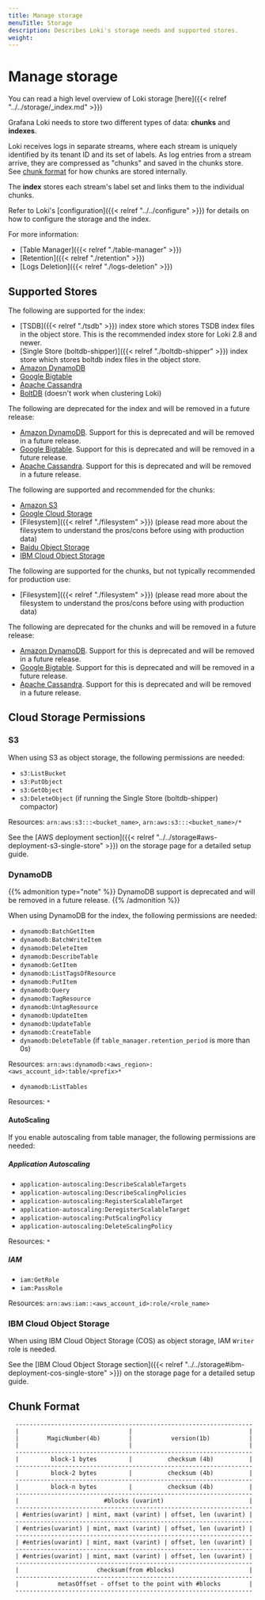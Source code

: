 ```yaml
---
title: Manage storage
menuTitle: Storage
description: Describes Loki's storage needs and supported stores.
weight: 
---
```

# Manage storage

You can read a high level overview of Loki storage [here]({{< relref "../../storage/_index.md" >}})

Grafana Loki needs to store two different types of data: **chunks** and **indexes**.

Loki receives logs in separate streams, where each stream is uniquely identified
by its tenant ID and its set of labels. As log entries from a stream arrive,
they are compressed as "chunks" and saved in the chunks store. See [chunk
format](#chunk-format) for how chunks are stored internally.

The **index** stores each stream's label set and links them to the individual
chunks.

Refer to Loki's [configuration]({{< relref "../../configure" >}}) for details on
how to configure the storage and the index.

For more information:

- [Table Manager]({{< relref "./table-manager" >}})
- [Retention]({{< relref "./retention" >}})
- [Logs Deletion]({{< relref "./logs-deletion" >}})

## Supported Stores

The following are supported for the index:

- [TSDB]({{< relref "./tsdb" >}}) index store which stores TSDB index files in the object store. This is the recommended index store for Loki 2.8 and newer.
- [Single Store (boltdb-shipper)]({{< relref "./boltdb-shipper" >}}) index store which stores boltdb index files in the object store. 
- [Amazon DynamoDB](https://aws.amazon.com/dynamodb)
- [Google Bigtable](https://cloud.google.com/bigtable)
- [Apache Cassandra](https://cassandra.apache.org)
- [BoltDB](https://github.com/boltdb/bolt) (doesn't work when clustering Loki)

The following are deprecated for the index and will be removed in a future release:

- [Amazon DynamoDB](https://aws.amazon.com/dynamodb). Support for this is deprecated and will be removed in a future release.
- [Google Bigtable](https://cloud.google.com/bigtable). Support for this is deprecated and will be removed in a future release.
- [Apache Cassandra](https://cassandra.apache.org). Support for this is deprecated and will be removed in a future release.

The following are supported and recommended for the chunks:

- [Amazon S3](https://aws.amazon.com/s3)
- [Google Cloud Storage](https://cloud.google.com/storage/)
- [Filesystem]({{< relref "./filesystem" >}}) (please read more about the filesystem to understand the pros/cons before using with production data)
- [Baidu Object Storage](https://intl.cloud.baidu.com/product/bos.html)
- [IBM Cloud Object Storage](https://www.ibm.com/cloud/object-storage)

The following are supported for the chunks, but not typically recommended for production use:

- [Filesystem]({{< relref "./filesystem" >}}) (please read more about the filesystem to understand the pros/cons before using with production data)

The following are deprecated for the chunks and will be removed in a future release:

- [Amazon DynamoDB](https://aws.amazon.com/dynamodb). Support for this is deprecated and will be removed in a future release.
- [Google Bigtable](https://cloud.google.com/bigtable). Support for this is deprecated and will be removed in a future release.
- [Apache Cassandra](https://cassandra.apache.org). Support for this is deprecated and will be removed in a future release.


## Cloud Storage Permissions

### S3

When using S3 as object storage, the following permissions are needed:

- `s3:ListBucket`
- `s3:PutObject`
- `s3:GetObject`
- `s3:DeleteObject` (if running the Single Store (boltdb-shipper) compactor)

Resources: `arn:aws:s3:::<bucket_name>`, `arn:aws:s3:::<bucket_name>/*`

See the [AWS deployment section]({{< relref "../../storage#aws-deployment-s3-single-store" >}}) on the storage page for a detailed setup guide.

### DynamoDB

{{% admonition type="note" %}}
DynamoDB support is deprecated and will be removed in a future release.
{{% /admonition %}}

When using DynamoDB for the index, the following permissions are needed:

- `dynamodb:BatchGetItem`
- `dynamodb:BatchWriteItem`
- `dynamodb:DeleteItem`
- `dynamodb:DescribeTable`
- `dynamodb:GetItem`
- `dynamodb:ListTagsOfResource`
- `dynamodb:PutItem`
- `dynamodb:Query`
- `dynamodb:TagResource`
- `dynamodb:UntagResource`
- `dynamodb:UpdateItem`
- `dynamodb:UpdateTable`
- `dynamodb:CreateTable`
- `dynamodb:DeleteTable` (if `table_manager.retention_period` is more than 0s)

Resources: `arn:aws:dynamodb:<aws_region>:<aws_account_id>:table/<prefix>*`

- `dynamodb:ListTables`

Resources: `*`

#### AutoScaling

If you enable autoscaling from table manager, the following permissions are needed:

##### Application Autoscaling

- `application-autoscaling:DescribeScalableTargets`
- `application-autoscaling:DescribeScalingPolicies`
- `application-autoscaling:RegisterScalableTarget`
- `application-autoscaling:DeregisterScalableTarget`
- `application-autoscaling:PutScalingPolicy`
- `application-autoscaling:DeleteScalingPolicy`

Resources: `*`

##### IAM

- `iam:GetRole`
- `iam:PassRole`

Resources: `arn:aws:iam::<aws_account_id>:role/<role_name>`


### IBM Cloud Object Storage

When using IBM Cloud Object Storage (COS) as object storage, IAM `Writer` role is needed.

See the [IBM Cloud Object Storage section]({{< relref "../../storage#ibm-deployment-cos-single-store" >}}) on the storage page for a detailed setup guide.

## Chunk Format

```
  -------------------------------------------------------------------
  |                               |                                 |
  |        MagicNumber(4b)        |           version(1b)           |
  |                               |                                 |
  -------------------------------------------------------------------
  |         block-1 bytes         |          checksum (4b)          |
  -------------------------------------------------------------------
  |         block-2 bytes         |          checksum (4b)          |
  -------------------------------------------------------------------
  |         block-n bytes         |          checksum (4b)          |
  -------------------------------------------------------------------
  |                        #blocks (uvarint)                        |
  -------------------------------------------------------------------
  | #entries(uvarint) | mint, maxt (varint) | offset, len (uvarint) |
  -------------------------------------------------------------------
  | #entries(uvarint) | mint, maxt (varint) | offset, len (uvarint) |
  -------------------------------------------------------------------
  | #entries(uvarint) | mint, maxt (varint) | offset, len (uvarint) |
  -------------------------------------------------------------------
  | #entries(uvarint) | mint, maxt (varint) | offset, len (uvarint) |
  -------------------------------------------------------------------
  |                      checksum(from #blocks)                     |
  -------------------------------------------------------------------
  |           metasOffset - offset to the point with #blocks        |
  -------------------------------------------------------------------
```

